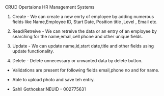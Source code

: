 CRUD Opertaions HR Management Systems

1) Create -
We can create a new enrty of employee by adding numerous fields like Name,Employee ID, Start Date, Position title ,Level , Email etc.

2) Read/Retreive - 
We can retreive the data or an entry of an employee by searching for the name,email,cell phone and other unique fields.

3) Update - 
We can update name,id,start date,title and other fields using update functionality.

4) Delete -
Delete unnecessary or unwanted data by delete button.

- Validations are present for following fields email,phone no and for name.
- Able to upload photo and save teh entry.



- Sahil Gothoskar NEUID - 002775631
